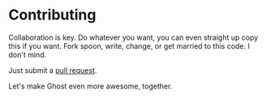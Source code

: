 # Contributing

Collaboration is key. Do whatever you want, you can even straight up copy this if you want. Fork spoon, write, change, or get married to this code. I don't mind. 

Just submit a [pull request](https://github.com/kianlavi/bentley-pantone/pulls). 

Let's make Ghost even more awesome, together. 

